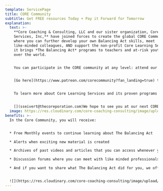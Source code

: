 ```yaml
---
template: ServicePage
title: CORE Community
subtitle: Get FREE resources Today + Pay it Forward for Tomorrow
explanation:
  text: >-
    **Core Coaching & Consulting, LLC and our sister organization, Core Learning
    Services, Inc,** have joined forces to create the global CORE Community
    where you can further develop your own Balancing Act skills, meet
    like-minded colleagues, AND support the non-profit Core Learning Services as
    it brings *The Balancing Act* programs to teachers and at-risk youth all
    over the world. 


    You can participate in the CORE community at any level: attend our FREE monthly events, be the first to access our resources as soon as we develop them, and "pay it forward" by bringing the superpower of Balance to the lives of the next generation.  


    [Go here](https://www.patreon.com/corecommunity?fan_landing=true) to learn more about our exciting new global CORE COMMUNITY.


    To learn more about Core Learning Services and its proven programs that have changed the lives of at-risk youth and their beleaguered teachers, [go here](core-learning-services.org). 


    [](sseivert@thecoreporation.com)We hope to see you at our next CORE COMMUNITY event!!
  image: https://res.cloudinary.com/core-coaching-consulting/image/upload/v1647093801/patreon_2_zvqfto.jpg
benefits: >-
  In the Core Community, you will receive: 


  * Free Monthly events to continue learning about The Balancing Act

  * Alerts when exciting new material is created

  * Archives of past videos and articles that you can access whenever you wish

  * Discussion forums where you can meet with like minded professionals 

  * And if you want to share what The Balancing Act did for you, we offer the opportunity to "pay it forward" so children around the world can gain these tools to create great lives.


  ![](https://res.cloudinary.com/core-coaching-consulting/image/upload/v1647096233/children_in_favela_reduced_2_klb7fh.jpg "Support Youth to Create a Whole New World of Balance")
---
```

